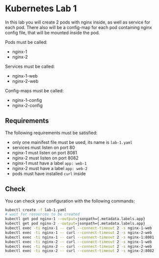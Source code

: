 # Kubernetes Lab 1

In this lab you will create 2 pods with nginx inside, as well as service for each pod.
There also will be a config-map for each pod containing nginx config file, that will be mounted inside the pod. 

Pods must be called:
 - nginx-1
 - nginx-2

Services must be called:
 - nginx-1-web
 - nginx-2-web

Config-maps must be called:
 - nginx-1-config
 - nginx-2-config

## Requirements

The following requirements must be satisfied:
 - only one mainifest file must be used, its name is `lab-1.yaml`
 - services must listen on port 80
 - nginx-1 must listen on port 8081
 - nginx-2 must listen on port 8082
 - nginx-1 must have a label `app: web-1`
 - nginx-2 must have a label `app: web-2`
 - pods must have installed `curl` inside

## Check

You can check your configuration with the following commands:

```bash
kubectl create -f lab-1.yaml
# wait for resources to be created
kubectl get pod nginx-1 --output=jsonpath={.metadata.labels.app}
kubectl get pod nginx-2 --output=jsonpath={.metadata.labels.app}
kubectl exec -ti nginx-1 -- curl --connect-timeout 2 -s nginx-1-web
kubectl exec -ti nginx-1 -- curl --connect-timeout 2 -s nginx-2-web
kubectl exec -ti nginx-1 -- curl --connect-timeout 2 -s nginx-1:8081
kubectl exec -ti nginx-2 -- curl --connect-timeout 2 -s nginx-1-web
kubectl exec -ti nginx-2 -- curl --connect-timeout 2 -s nginx-2-web
kubectl exec -ti nginx-2 -- curl --connect-timeout 2 -s nginx-2:8082
```
